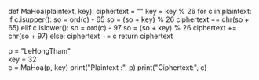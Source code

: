 def MaHoa(plaintext, key):
    ciphertext = ""
    key = key % 26
    for c in plaintext:
        if c.isupper():
            so = ord(c) - 65
            so = (so + key) % 26
            ciphertext += chr(so + 65)
        elif c.islower():
            so = ord(c) - 97
            so = (so + key) % 26
            ciphertext += chr(so + 97)
        else:
            ciphertext += c
    return ciphertext

p = "LeHongTham"  
key = 32          
c = MaHoa(p, key)
print("Plaintext :", p)
print("Ciphertext:", c)

